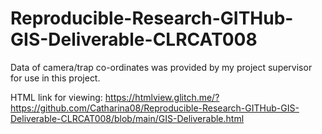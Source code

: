# Reproducible-Research-GITHub-GIS-Deliverable-CLRCAT008

Data of camera/trap co-ordinates was provided by my project supervisor for use in this project.

HTML link for viewing: https://htmlview.glitch.me/?https://github.com/Catharina08/Reproducible-Research-GITHub-GIS-Deliverable-CLRCAT008/blob/main/GIS-Deliverable.html